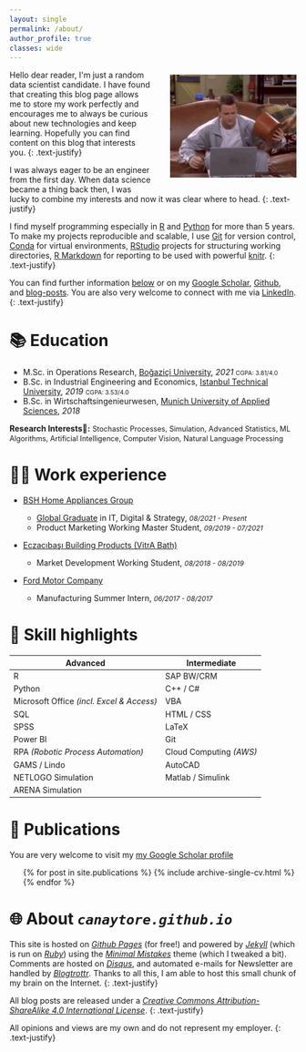 ```yaml
---
layout: single
permalink: /about/
author_profile: true
classes: wide
---
```


<img style="float: right; width: 44%; padding-left: 32px; padding-top: 8px; padding-bottom: 12px;" src="/assets/images/chandler.gif"> Hello dear reader, I'm just a random data scientist candidate. I have found that creating this blog page allows me to store my work perfectly and encourages me to always be curious about new technologies and keep learning. Hopefully you can find content on this blog that interests you.
{: .text-justify} 

I was always eager to be an engineer from the first day. When data science became a thing back then, I was lucky to combine my interests and now it was clear where to head. 
{: .text-justify}

I find myself programming especially in <a href="https://www.r-project.org/" target="_blank">R</a> and <a href="https://www.python.org/" target="_blank">Python</a> for more than 5 years. To make my projects reproducible and scalable, I use <a href="https://git-scm.com/" target="_blank">Git</a> for version control, <a href="https://docs.conda.io/" target="_blank">Conda</a> for virtual environments, <a href="https://www.rstudio.com/" target="_blank">RStudio</a> projects for structuring working directories, <a href="https://rmarkdown.rstudio.com/" target="_blank">R Markdown</a> for reporting to be used with powerful <a href="https://yihui.org/knitr/" target="_blank">knitr</a>.
{: .text-justify}

You can find further information <u>below</u> or on my <a href="https://scholar.google.com/citations?user=mbMndyUAAAAJ=en" target="_blank">Google Scholar</a>, <a href="https://github.com/canaytore/" target="_blank">Github</a>, and <a href="http://canaytore.github.io/blog/" target="_blank">blog-posts</a>. You are also very welcome to connect with me via <a href="https://linkedin.com/in/canaytore/" target="_blank">LinkedIn</a>.
{: .text-justify}

📚 Education
======

- M.Sc. in Operations Research, <a href="https://www.boun.edu.tr/" target="_blank">Boğaziçi University</a>, *2021* <font style="font-size:75%;">CGPA: 3.81/4.0</font>
- B.Sc. in Industrial Engineering and Economics, <a href="https://www.itu.edu.tr/" target="_blank">Istanbul Technical University</a>, *2019* <font style="font-size:75%;">CGPA: 3.53/4.0</font>
- B.Sc. in Wirtschaftsingenieurwesen, <a href="https://www.hm.edu/en/" target="_blank">Munich University of Applied Sciences</a>, *2018*

**Research Interests🔎:** <font style="font-size:90%; text-align: justify;">Stochastic Processes, Simulation, Advanced Statistics, ML Algorithms, Artificial Intelligence, Computer Vision, Natural Language Processing</font>

👨‍💻 Work experience
======

- <a href="https://www.bsh-group.com/" target="_blank">BSH Home Appliances Group</a>
  - <a href="https://www.bsh-group.com/career/global-graduate-accelerator" target="_blank">Global Graduate</a> in IT, Digital & Strategy, <font style="font-size:85%; font-style: italic;">08/2021 - Present</font>
  - Product Marketing Working Master Student, <font style="font-size:85%; font-style: italic;">09/2019 - 07/2021</font>

- <a href="https://www.vitraglobal.com/" target="_blank">Eczacıbaşı Building Products (VitrA Bath)</a>
  - Market Development Working Student, <font style="font-size:85%; font-style: italic;">08/2018 - 08/2019</font>

- <a href="https://www.fordotosan.com.tr/en" target="_blank">Ford Motor Company</a>
  - Manufacturing Summer Intern, <font style="font-size:85%; font-style: italic;">06/2017 - 08/2017</font>

💪 Skill highlights
======

| Advanced                                  | Intermediate                |
|-------------------------------------------|-----------------------------|
| R                                         | SAP BW/CRM                  |
| Python                                    | C++ / C#                    |
| Microsoft Office _(incl. Excel & Access)_ | VBA                         |
| SQL                                       | HTML / CSS                  |
| SPSS                                      | LaTeX                       |
| Power BI                                  | Git                         |
| RPA _(Robotic Process Automation)_        | Cloud Computing _(AWS)_     |
| GAMS / Lindo                              | AutoCAD                     |
| NETLOGO Simulation                        | Matlab / Simulink           |
| ARENA Simulation                          |                             |

📰 Publications
======

You are very welcome to visit my <a href="https://scholar.google.com/citations?user=mbMndyUAAAAJ=en" target="_blank">my Google Scholar profile <i class="fas fa-graduation-cap"></i></a>

  <ul>{% for post in site.publications %}
    {% include archive-single-cv.html %}
  {% endfor %}</ul>
  
<!--
Talks
======
  <ul>{% for post in site.talks %}
    {% include archive-single-talk-cv.html %}
  {% endfor %}</ul> 
  
Teaching
======
  <ul>{% for post in site.teaching %}
    {% include archive-single-cv.html %}
  {% endfor %}</ul>
-->

🌐 About _`canaytore.github.io`_
======

This site is hosted on <a href="https://pages.github.com/" target="_blank">_Github Pages_</a> (for free!) and powered by <a href="http://jekyllrb.com/" target="_blank">_Jekyll_</a> (which is run on <a href="https://www.ruby-lang.org/en/" target="_blank">_Ruby_</a>) using the <a href="https://mademistakes.com/work/minimal-mistakes-jekyll-theme/" target="_blank">_Minimal Mistakes_</a> theme (which I tweaked a bit). Comments are hosted on <a href="https://disqus.com/" target="_blank">_Disqus_</a>, and automated e-mails for Newsletter are handled by <a href="https://blogtrottr.com/" target="_blank">_Blogtrottr_</a>. Thanks to all this, I am able to host this small chunk of my brain on the Internet.
{: .text-justify}

All blog posts are released under a <a href="https://creativecommons.org/licenses/by-sa/4.0/" target="_blank">_Creative Commons Attribution-ShareAlike 4.0 International License_</a>.
{: .text-justify}

All opinions and views are my own and do not represent my employer.
{: .text-justify}